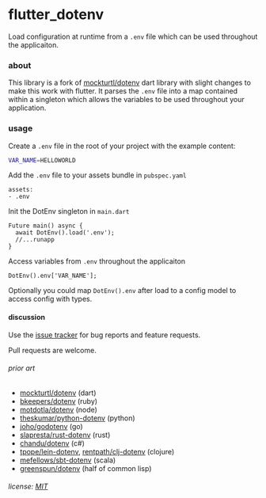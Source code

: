 flutter_dotenv
==============

Load configuration at runtime from a `.env` file which can be used throughout the applicaiton.

### about

This library is a fork of [mockturtl/dotenv] dart library with slight changes to make this work with flutter.
It parses the `.env` file into a map contained within a singleton which allows the variables to be used throughout your application.

[mockturtl/dotenv]: https://pub.dartlang.org/packages/dotenv

### usage

Create a `.env` file in the root of your project with the example content:

```sh
VAR_NAME=HELLOWORLD
```

Add the `.env` file to your assets bundle in `pubspec.yaml`

  ```
  assets:
  - .env
  ```

Init the DotEnv singleton in `main.dart`
```
Future main() async {
  await DotEnv().load('.env');
  //...runapp
}
```

Access variables from `.env` throughout the applicaiton
```
DotEnv().env['VAR_NAME'];
```

Optionally you could map `DotEnv().env` after load to a config model to access config with types.

#### discussion

Use the [issue tracker][tracker] for bug reports and feature requests.

Pull requests are welcome.

[tracker]: https://github.com/java-james/flutter_dotenv/issues

###### prior art

[flutter_dotenv]: https://pub.dartlang.org/packages/dotenv
- [mockturtl/dotenv][] (dart)
- [bkeepers/dotenv][] (ruby)
- [motdotla/dotenv][] (node)
- [theskumar/python-dotenv][] (python)
- [joho/godotenv][] (go)
- [slapresta/rust-dotenv][] (rust)
- [chandu/dotenv][] (c#)
- [tpope/lein-dotenv][], [rentpath/clj-dotenv][] (clojure)
- [mefellows/sbt-dotenv][] (scala)
- [greenspun/dotenv][] (half of common lisp)

[mockturtl/dotenv]: https://pub.dartlang.org/packages/dotenv
[bkeepers/dotenv]: https://github.com/bkeepers/dotenv
[motdotla/dotenv]: https://github.com/motdotla/dotenv
[theskumar/python-dotenv]: https://github.com/theskumar/python-dotenv
[joho/godotenv]: https://github.com/joho/godotenv
[slapresta/rust-dotenv]: https://github.com/slapresta/rust-dotenv
[chandu/dotenv]: https://github.com/Chandu/DotEnv
[tpope/lein-dotenv]: https://github.com/tpope/lein-dotenv
[rentpath/clj-dotenv]: https://github.com/rentpath/clj-dotenv
[mefellows/sbt-dotenv]: https://github.com/mefellows/sbt-dotenv
[greenspun/dotenv]: https://www.youtube.com/watch?v=pUjJU8Bbn3g

###### license: [MIT](LICENSE)